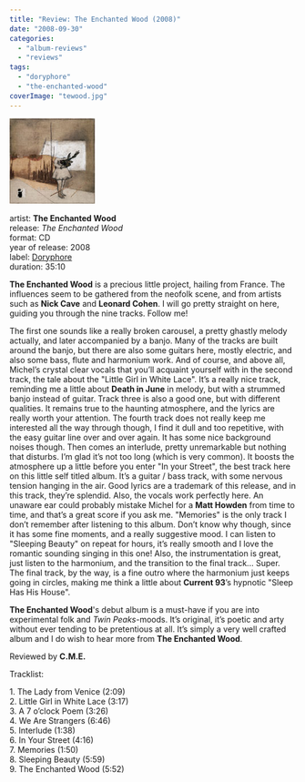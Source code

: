 ```yaml
---
title: "Review: The Enchanted Wood (2008)"
date: "2008-09-30"
categories: 
  - "album-reviews"
  - "reviews"
tags: 
  - "doryphore"
  - "the-enchanted-wood"
coverImage: "tewood.jpg"
---
```


[![](images/tewood.jpg)](http://www.eveningoflight.nl/wordpress/wp-content/uploads/2010/03/tewood.jpg)

artist: **The Enchanted Wood**  
release: _The Enchanted Wood_  
format: CD  
year of release: 2008  
label: [Doryphore](http://www.doryphore.org/)  
duration: 35:10

**The Enchanted Wood** is a precious little project, hailing from France. The influences seem to be gathered from the neofolk scene, and from artists such as **Nick Cave** and **Leonard Cohen**. I will go pretty straight on here, guiding you through the nine tracks. Follow me!

The first one sounds like a really broken carousel, a pretty ghastly melody actually, and later accompanied by a banjo. Many of the tracks are built around the banjo, but there are also some guitars here, mostly electric, and also some bass, flute and harmonium work. And of course, and above all, Michel’s crystal clear vocals that you’ll acquaint yourself with in the second track, the tale about the "Little Girl in White Lace". It’s a really nice track, reminding me a little about **Death in June** in melody, but with a strummed banjo instead of guitar. Track three is also a good one, but with different qualities. It remains true to the haunting atmosphere, and the lyrics are really worth your attention. The fourth track does not really keep me interested all the way through though, I find it dull and too repetitive, with the easy guitar line over and over again. It has some nice background noises though. Then comes an interlude, pretty unremarkable but nothing that disturbs. I’m glad it’s not too long (which is very common). It boosts the atmosphere up a little before you enter "In your Street", the best track here on this little self titled album. It’s a guitar / bass track, with some nervous tension hanging in the air. Good lyrics are a trademark of this release, and in this track, they’re splendid. Also, the vocals work perfectly here. An unaware ear could probably mistake Michel for a **Matt Howden** from time to time, and that’s a great score if you ask me. "Memories" is the only track I don’t remember after listening to this album. Don’t know why though, since it has some fine moments, and a really suggestive mood. I can listen to "Sleeping Beauty" on repeat for hours, it’s really smooth and I love the romantic sounding singing in this one! Also, the instrumentation is great, just listen to the harmonium, and the transition to the final track... Super. The final track, by the way, is a fine outro where the harmonium just keeps going in circles, making me think a little about **Current 93**’s hypnotic "Sleep Has His House".

**The Enchanted Wood**'s debut album is a must-have if you are into experimental folk and _Twin Peaks_\-moods. It’s original, it’s poetic and arty without ever tending to be pretentious at all. It’s simply a very well crafted album and I do wish to hear more from **The Enchanted Wood**.

Reviewed by **C.M.E.**

Tracklist:

1\. The Lady from Venice (2:09)  
2\. Little Girl in White Lace (3:17)  
3\. A 7 o’clock Poem (3:26)  
4\. We Are Strangers (6:46)  
5\. Interlude (1:38)  
6\. In Your Street (4:16)  
7\. Memories (1:50)  
8\. Sleeping Beauty (5:59)  
9\. The Enchanted Wood (5:52)
